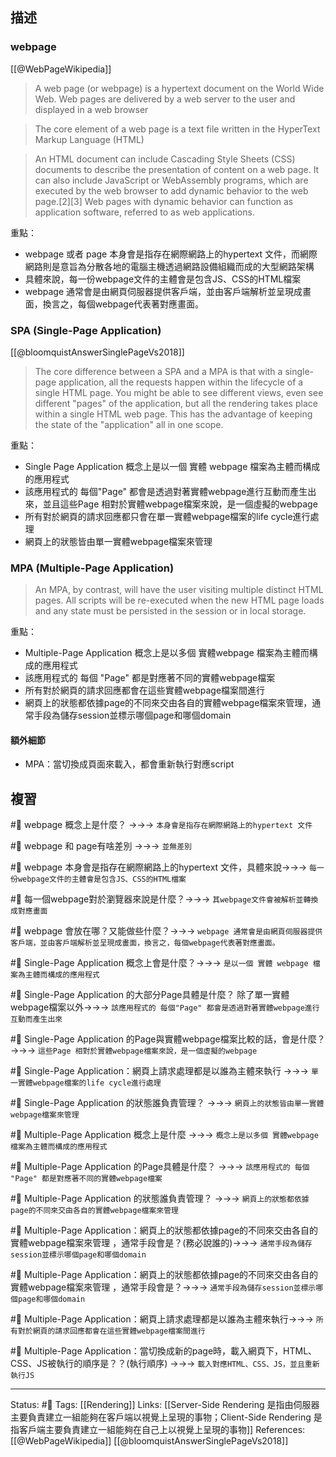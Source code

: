 
## 描述



### webpage
[[@WebPageWikipedia]]
> A web page (or webpage) is a hypertext document on the World Wide Web. Web pages are delivered by a web server to the user and displayed in a web browser

> The core element of a web page is a text file written in the HyperText Markup Language (HTML)

> An HTML document can include Cascading Style Sheets (CSS) documents to describe the presentation of content on a web page. It can also include JavaScript or WebAssembly programs, which are executed by the web browser to add dynamic behavior to the web page.[2][3] Web pages with dynamic behavior can function as application software, referred to as web applications. 


重點：
- webpage 或者 page 本身會是指存在網際網路上的hypertext 文件，而網際網路則是意旨為分散各地的電腦主機透過網路設備組織而成的大型網路架構
- 具體來說，每一份webpage文件的主體會是包含JS、CSS的HTML檔案
- webpage 通常會是由網頁伺服器提供客戶端，並由客戶端解析並呈現成畫面，換言之，每個webpage代表著對應畫面。




### SPA (Single-Page Application)

[[@bloomquistAnswerSinglePageVs2018]]
> The core difference between a SPA and a MPA is that with a single-page application, all the requests happen within the lifecycle of a single HTML page. You might be able to see different views, even see different "pages" of the application, but all the rendering takes place within a single HTML web page. This has the advantage of keeping the state of the "application" all in one scope.


重點：
- Single Page Application 概念上是以一個 實體 webpage 檔案為主體而構成的應用程式
- 該應用程式的 每個"Page" 都會是透過對著實體webpage進行互動而產生出來，並且這些Page 相對於實體webpage檔案來說，是一個虛擬的webpage
- 所有對於網頁的請求回應都只會在單一實體webpage檔案的life cycle進行處理
- 網頁上的狀態皆由單一實體webpage檔案來管理

### MPA (Multiple-Page Application)

> An MPA, by contrast, will have the user visiting multiple distinct HTML pages. All scripts will be re-executed when the new HTML page loads and any state must be persisted in the session or in local storage. 

重點：
- Multiple-Page Application 概念上是以多個 實體webpage 檔案為主體而構成的應用程式
- 該應用程式的 每個 "Page" 都是對應著不同的實體webpage檔案
- 所有對於網頁的請求回應都會在這些實體webpage檔案間進行
- 網頁上的狀態都依據page的不同來交由各自的實體webpage檔案來管理，通常手段為儲存session並標示哪個page和哪個domain


#### 額外細節
- MPA：當切換成頁面來載入，都會重新執行對應script

## 複習

#🧠 webpage 概念上是什麼？ ->->-> `本身會是指存在網際網路上的hypertext 文件`
<!--SR:!2022-12-12,12,230-->

#🧠 webpage 和 page有啥差別 ->->-> `並無差別`
<!--SR:!2023-02-01,62,250-->

#🧠 webpage  本身會是指存在網際網路上的hypertext 文件，具體來說->->-> `每一份webpage文件的主體會是包含JS、CSS的HTML檔案`
<!--SR:!2023-01-26,58,250-->

#🧠 每一個webpage對於瀏覽器來說是什麼？->->-> `其webpage文件會被解析並轉換成對應畫面`
<!--SR:!2023-01-09,46,250-->

#🧠 webpage 會放在哪？又能做些什麼？->->-> `webpage 通常會是由網頁伺服器提供客戶端，並由客戶端解析並呈現成畫面，換言之，每個webpage代表著對應畫面。`
<!--SR:!2022-12-07,28,250-->

#🧠 Single-Page Application 概念上會是什麼？->->-> `是以一個 實體 webpage 檔案為主體而構成的應用程式`
<!--SR:!2023-01-12,48,250-->

#🧠 Single-Page Application 的大部分Page具體是什麼？ 除了單一實體webpage檔案以外->->-> `該應用程式的 每個"Page" 都會是透過對著實體webpage進行互動而產生出來`
<!--SR:!2023-01-05,43,250-->

#🧠 Single-Page Application 的Page與實體webpage檔案比較的話，會是什麼？ ->->-> `這些Page 相對於實體webpage檔案來說，是一個虛擬的webpage`
<!--SR:!2023-01-15,50,250-->


#🧠 Single-Page Application：網頁上請求處理都是以誰為主體來執行 ->->-> `單一實體webpage檔案的life cycle進行處理`
<!--SR:!2023-01-20,53,250-->


#🧠 Single-Page Application 的狀態誰負責管理？ ->->-> `網頁上的狀態皆由單一實體webpage檔案來管理`
<!--SR:!2023-01-19,54,250-->

#🧠  Multiple-Page Application 概念上是什麼 ->->-> `概念上是以多個 實體webpage 檔案為主體而構成的應用程式`
<!--SR:!2023-02-12,69,250-->

#🧠 Multiple-Page Application 的Page具體是什麼？  ->->-> `該應用程式的 每個 "Page" 都是對應著不同的實體webpage檔案`
<!--SR:!2022-12-07,28,250-->

#🧠 Multiple-Page Application 的狀態誰負責管理？ ->->-> `網頁上的狀態都依據page的不同來交由各自的實體webpage檔案來管理`
<!--SR:!2023-01-07,44,250-->


#🧠 Multiple-Page Application：網頁上的狀態都依據page的不同來交由各自的實體webpage檔案來管理 ，通常手段會是？(務必說誰的)->->-> `通常手段為儲存session並標示哪個page和哪個domain`
<!--SR:!2023-01-23,56,250-->

#🧠 Multiple-Page Application：網頁上的狀態都依據page的不同來交由各自的實體webpage檔案來管理 ，通常手段會是？->->-> `通常手段為儲存session並標示哪個page和哪個domain`
<!--SR:!2023-02-04,63,250-->

#🧠 Multiple-Page Application：網頁上請求處理都是以誰為主體來執行->->-> `所有對於網頁的請求回應都會在這些實體webpage檔案間進行`
<!--SR:!2022-12-07,28,250-->

#🧠 Multiple-Page Application：當切換成新的page時，載入網頁下，HTML、CSS、JS被執行的順序是？？(執行順序) ->->-> `載入對應HTML、CSS、JS，並且重新執行JS`
<!--SR:!2023-02-07,64,250-->





---
Status: #🌱 
Tags:
[[Rendering]]
Links:
[[Server-Side Rendering 是指由伺服器主要負責建立一組能夠在客戶端以視覺上呈現的事物；Client-Side Rendering 是指客戶端主要負責建立一組能夠在自己上以視覺上呈現的事物]]
References:
[[@WebPageWikipedia]]
[[@bloomquistAnswerSinglePageVs2018]]